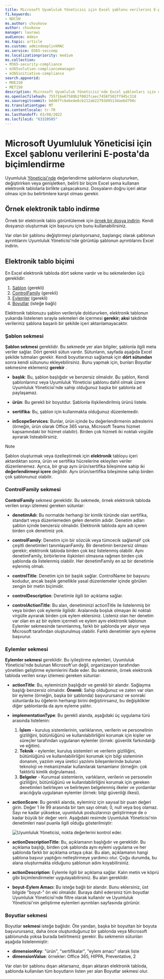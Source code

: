```yaml
---
title: Microsoft Uyumluluk Yöneticisi için Excel şablonu verilerini E-posta'da biçimlendirme
f1.keywords:
- NOCSH
ms.author: chvukosw
author: chvukosw
manager: laurawi
audience: Admin
ms.topic: article
ms.custom: admindeeplinkMAC
ms.service: O365-seccomp
ms.localizationpriority: medium
ms.collection:
- M365-security-compliance
- m365solution-compliancemanager
- m365initiative-compliance
search.appverid:
- MOE150
- MET150
description: Microsoft Uyumluluk Yöneticisi'nde Excel şablonları için değerlendirme verileriyle nasıl çalışııı anlıyoruz.
ms.openlocfilehash: 755716e67589b2f002fcaec7458f502ff945c318
ms.sourcegitcommit: bdd6ffc6ebe4e6cb212ab22793d9513dae6d798c
ms.translationtype: MT
ms.contentlocale: tr-TR
ms.lasthandoff: 03/08/2022
ms.locfileid: "63320585"
---
```

# <a name="format-assessment-template-data-in-excel-for-microsoft-compliance-manager"></a>Microsoft Uyumluluk Yöneticisi için Excel şablonu verilerini E-posta'da biçimlendirme

[](compliance-manager-templates-extend.md) Uyumluluk [](compliance-manager-templates-create.md)[Yöneticisi'nde](compliance-manager-templates-modify.md) değerlendirme şablonlarını oluştururken, değiştirirken veya genişletken, belirli bir biçim Excel şema kullanan elektronik tablolarla birlikte çalışacaksınız. Dosyaların doğru içeri aktar olması için bu belirtimlere karşıt olması gerekir.

## <a name="download-example-spreadsheet"></a>Örnek elektronik tablo indirme

Örnek bir elektronik tablo görüntülemek için [örnek bir dosya indirin](https://go.microsoft.com/fwlink/?linkid=2124865). Kendi dosyanızı oluşturmak için başvuru için bunu kullanabilirsiniz.

Var olan bir şablonu değiştirmeyi planlıyorsanız, başlangıç olarak şablonun ayrıntılarını Uyumluluk Yöneticisi'nde görüntüp şablonun ayrıntılarını Excel indirin.

## <a name="spreadsheet-format"></a>Elektronik tablo biçimi

En Excel elektronik tabloda dört sekme vardır ve bu sekmelerden üçü gereklidir:

1. [Şablon](#template-tab) (gerekli)
2. [ControlFamily](#controlfamily-tab) (gerekli)
3. [Eylemler](#actions-tab) (gerekli)
4. [Boyutlar](#dimensions-tab) (isteğe bağlı)

Elektronik tablonuzu şablon verileriyle doldururken, elektronik tablonun yukarıda listelenen sırayla sekmeleri de içermesi **gerekir; aksi** takdirde verileriniz şablona başarılı bir şekilde içeri aktarılamayacaktır.

### <a name="template-tab"></a>Şablon sekmesi

**Şablon sekmesi** gereklidir. Bu sekmede yer alan bilgiler, şablonla ilgili meta veriler sağlar. Dört gerekli sütun vardır. Sütunların, sayfada aşağıda Excel şekilde tutmaları gerekir. Kendi boyutlarınızı sağlamak için **dört sütundan** sonra kendi sütununu ekleyebilirsiniz. Bunu yapmak için, bunları Boyutlar sekmesine eklemeniz **gerekir** .

- **başlık**: Bu, şablon başlığıdır ve benzersiz olmalıdır. Bu şablon, Kendi şablonlarınız veya Uyumluluk Yöneticisi şablonu dahil olmak üzere Uyumluluk Yöneticisi'nde sahip olduğunuz başka bir şablonla ad paylaşamaz.

- **ürün**: Bu gerekli bir boyutdur. Şablonla ilişkilendirilmiş ürünü listele.

- **sertifika**: Bu, şablon için kullanmakta olduğunuz düzenlemedir.

- **inScopeServices**: Bunlar, ürün içinde bu değerlendirmenin adreslerini (örneğin, ürün olarak Office 365 varsa, Microsoft Teams hizmet kapsamındaki bir hizmet olabilir). Birden çok hizmeti iki noktalı virgülle ayırarak listeabilirsiniz.

> [!NOTE]
> Şablon oluşturmak veya özelleştirmek için **elektronik** tabloyu  içeri aktardıktan sonra, ürün ve sertifika hücrelerine ekleyilen veriler düzenlenemez. Ayrıca, bir grup aynı ürün/sertifika bileşimine sahip iki **değerlendirmeyi içere** değildir. Aynı ürün/sertifika bileşimine sahip birden çok şablonunuz olabilir.

### <a name="controlfamily-tab"></a>ControlFamily sekmesi

**ControlFamily** sekmesi gereklidir.  Bu sekmede, örnek elektronik tabloda verilen sırayı izlemesi gereken sütunlar:

- **denetimAdı**: Bu normalde herhangi bir kimlik türünde olan sertifika, standart veya düzenlemeden gelen denetim adıdır. Denetim adları şablon içinde benzersiz olmalıdır. Elektronik tabloda aynı adı içeren birden çok denetimiz yok.

- **controlFamily**: Denetim için bir sözcük veya tümcecik sağlamaY çok çeşitli denetimleri tanımlayanFamily. Bir denetimin benzersiz olması gerekir; elektronik tabloda birden çok kez listelenmiş olabilir. Aynı denetimFamily, birbirlerine ilişkinleri olmasına rağmen birden çok şablonda da listelenmiş olabilir. Her denetimFamily en az bir denetimle eşlenmiş olmalı.

- **controlTitle**: Denetim için bir başlık sağlar. ControlName bir başvuru kodudur, ancak başlık genellikle yasal düzenlemeler içinde görülen zengin bir metin biçimidir.

- **controlDescription**: Denetimle ilgili bir açıklama sağlar.

- **controlActionTitle**: Bu alan, denetiminizi actionTitle ile listelenmiş bir veya birden çok eylemle ilgilidir. Aralarında boşluk olmayan iki noktalı virgülle ayırarak birden çok eylem  eklersiniz. Listeniz olan her denetim var olan en az bir eylem içermeli ve eylem aynı elektronik tablonun Eylemler  sekmesinde tanımlanmış, farklı bir şablonda yer alıyor veya Microsoft tarafından oluşturulmuş olabilir. Farklı denetimler aynı eyleme başvurur.

### <a name="actions-tab"></a>Eylemler sekmesi

**Eylemler sekmesi** gereklidir.  Bu iyileştirme eylemleri, Uyumluluk Yöneticisi'nde bulunan Microsoft'un değil, organizasyon tarafından yönetilen geliştirme eylemlerini ifade eder. Bu sekmenin, örnek elektronik tabloda verilen sırayı izlemesi gereken sütunlar:

- **actionTitle**: Bu, eyleminizin başlığıdır ve gerekli bir alandır. Sağlayma başlığı benzersiz olmalıdır. **Önemli**: Sahip olduğunuz ve zaten var olan bir eyleme (örneğin, başka bir şablonda) başvurursanız ve sonraki sütunlarda bu öğelerin herhangi birini değiştirirsanız, bu değişiklikler diğer şablonlarda da aynı eyleme yalıtır.

- **implementationType**: Bu gerekli alanda, aşağıdaki üç uygulama türü arasında listelenin: 
  1) **İşlem** - kuruluş sistemlerinin, varlıklarının, verilerin ve personelinin gizliliğini, bütünlüğünü ve kullanılabilirliğini korumak için kişiler ve süreçler tarafından uygulanan eylemler (örnek: güvenlik farkındalığı ve eğitim).      
  2) **Teknik** - eylemler, kuruluş sistemleri ve verilerin gizliliğini, bütünlüğünü ve kullanılabilirliğini korumak için bilgi sisteminin donanım, yazılım veya üretici yazılımı bileşenlerinde bulunan teknoloji ve mekanizmalar kullanılarak tamamlanır (örneğin: çok faktörlü kimlik doğrulaması).
  3) **Belgeler** - Kurumsal sistemlerin, varlıkların, verilerin ve personelin gizliliğini, bütünlüğünü ve kullanılabilirliğini korumak için gereken denetimleri belirleyen ve belirleyen belgelenmiş ilkeler ve yordamlar aracılığıyla uygulanan eylemler (örnek: bilgi güvenliği ilkesi).

- **actionScore**: Bu gerekli alanda, eyleminiz için sayısal bir puan değeri girin. Değer 1 ile 99 arasında bir tam sayı olmalı; 0, null veya boş olamaz. Sayı ne kadar yüksekse, uyumluluk postuzlarınızı geliştirmeye de o kadar büyük bir değer verir. Aşağıdaki resimde Uyumluluk Yöneticisi'nin denetimleri nasıl puanla ilgili olduğu gösterilmiştir:

  ![Uyumluluk Yöneticisi, nokta değerlerini kontrol eder.](../media/compliance-score-action-scoring.png "Uyumluluk Yöneticisi nokta değerlerini kontrol eder")

- **actionDescriptionTitle**: Bu, açıklamanın başlığıdır ve gereklidir. Bu açıklama başlığı, birden çok şablonda aynı eylemi uygulama ve her şablonda farklı bir açıklama ortaya çıkar.  Bu alan, açıklamanın hangi şablona başvur yaptığını netleştirmeye yardımcı olur. Çoğu durumda, bu alana oluşturmakta olduğunu şablonun adını koyabilirsiniz.

- **actionDescription**: Eylemle ilgili bir açıklama sağlar. Kalın metin ve köprü gibi biçimlendirmeler uygulayabilirsiniz. Bu alan gereklidir.

- **boyut-Eylem Amacı**: Bu isteğe bağlı bir alandır. Bunu eklersiniz, üst bilgide "boyut-" ön eki olmalıdır. Buraya dahil edersiniz tüm boyutlar Uyumluluk Yöneticisi'nde filtre olarak kullanılır ve Uyumluluk Yöneticisi'nin geliştirme eylemleri ayrıntıları sayfasında görünür.

### <a name="dimensions-tab"></a>Boyutlar sekmesi

Boyutlar **sekmesi** isteğe bağlıdır. Öte yandan, başka bir boyuttan bir boyuta başvurursanız, daha önce oluşturduğunuz bir şablonda veya Microsoft şablonunda yoksa burada belirtmeniz gerekir. Bu sekmenin sütunları aşağıda listelenmiştir:

- **dimensionKey**: "ürün", "sertifikalar", "eylem amacı" olarak liste
- **dimensionValue**: örnekler: Office 365, HIPPA, Preventative, 2

Var olan bir şablonu dışarı aktarsanız, dışarı aktaran elektronik tabloda,  şablonda kullanılan tüm boyutların listen yer alan Boyutlar sekmesi olur.
